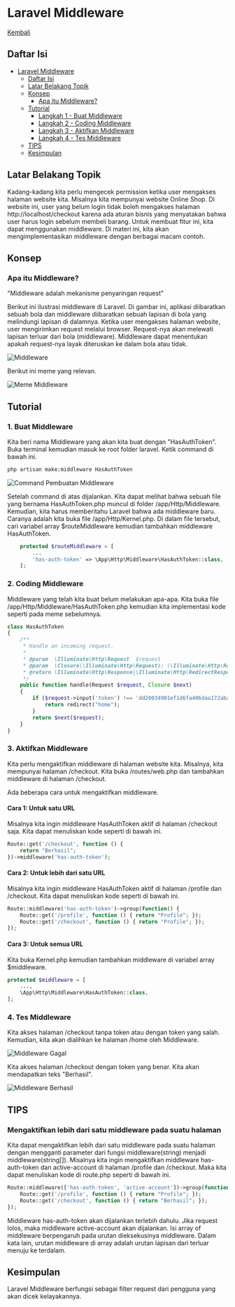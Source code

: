 # Laravel Middleware

[Kembali](readme.md)

## Daftar Isi

-   [Laravel Middleware](#laravel-middleware)
    -   [Daftar Isi](#daftar-isi)
    -   [Latar Belakang Topik](#latar-belakang-topik)
    -   [Konsep](#konsep)
        -   [Apa itu Middleware?](#apa-itu-middleware?)
    -   [Tutorial](#tutorial)
        -   [Langkah 1 - Buat Middleware](#buat-middleware)
        -   [Langkah 2 - Coding Middleware](#coding-middleware)
        -   [Langkah 3 - Aktifkan Middleware](#aktifkan-middleware)
        -   [Langkah 4 - Tes Middleware](#tes-middleware)
    -   [TIPS](#tips)
    -   [Kesimpulan](#kesimpulan)

## Latar Belakang Topik

Kadang-kadang kita perlu mengecek permission ketika user mengakses halaman website kita.
Misalnya kita mempunyai website Online Shop.
Di website ini, user yang belum login tidak boleh mengakses halaman http://localhost/checkout karena ada aturan bisnis yang menyatakan bahwa user harus login sebelum membeli barang.
Untuk membuat fitur ini, kita dapat menggunakan middleware.
Di materi ini, kita akan mengimplementasikan middleware dengan berbagai macam contoh.

## Konsep

### Apa itu Middleware?

"Middleware adalah mekanisme penyaringan request"

Berikut ini ilustrasi middleware di Laravel. 
Di gambar ini, aplikasi diibaratkan sebuah bola dan middleware diibaratkan sebuah lapisan di bola yang melindungi lapisan di dalamnya. 
Ketika user mengakses halaman website, user mengirimkan request melalui browser.
Request-nya akan melewati lapisan terluar dari bola (middleware).
Middleware dapat menentukan apakah request-nya layak diteruskan ke dalam bola atau tidak.

![Middleware](./img/middleware.png)

Berikut ini meme yang relevan.

![Meme Middleware](./img/meme.png)

## Tutorial

### 1. Buat Middleware

Kita beri nama Middleware yang akan kita buat dengan "HasAuthToken". 
Buka terminal kemudian masuk ke root folder laravel. 
Ketik command di bawah ini.

```bash
php artisan make:middleware HasAuthToken
```

![Command Pembuatan Middleware](./img/php_artisan_make_middleware.png)

Setelah command di atas dijalankan. Kita dapat melihat bahwa sebuah file yang bernama HasAuthToken.php muncul di folder /app/Http/Middleware.
Kemudian, kita harus memberitahu Laravel bahwa ada middleware baru.
Caranya adalah kita buka file /app/Http/Kernel.php.
Di dalam file tersebut, cari variabel array $routeMiddleware kemudian tambahkan middleware HasAuthToken.
```php
    protected $routeMiddleware = [
        ...
        'has-auth-token' => \App\Http\Middleware\HasAuthToken::class,
    ];
```

### 2. Coding Middleware

Middleware yang telah kita buat belum melakukan apa-apa. 
Kita buka file /app/Http/Middleware/HasAuthToken.php kemudian kita implementasi kode seperti pada meme sebelumnya.

```php
class HasAuthToken
{
    /**
     * Handle an incoming request.
     *
     * @param  \Illuminate\Http\Request  $request
     * @param  \Closure(\Illuminate\Http\Request): (\Illuminate\Http\Response|\Illuminate\Http\RedirectResponse)  $next
     * @return \Illuminate\Http\Response|\Illuminate\Http\RedirectResponse
     */
    public function handle(Request $request, Closure $next)
    {
        if ($request->input('token') !== 'dd20034901ef1d6fa406daa172ababa1') {
            return redirect("home");
        }
        return $next($request);
    }
}
```

### 3. Aktifkan Middleware

Kita perlu mengaktifkan middleware di halaman website kita. 
Misalnya, kita mempunyai halaman /checkout.
Kita buka /routes/web.php dan tambahkan middleware di halaman /checkout.

Ada beberapa cara untuk mengaktifkan middleware.
#### Cara 1: Untuk satu URL
Misalnya kita ingin middleware HasAuthToken aktif di halaman /checkout saja.
Kita dapat menuliskan kode seperti di bawah ini.
```php
Route::get('/checkout', function () {
    return "Berhasil";
})->middleware('has-auth-token');
```
#### Cara 2: Untuk lebih dari satu URL
Misalnya kita ingin middleware HasAuthToken aktif di halaman /profile dan /checkout.
Kita dapat menuliskan kode seperti di bawah ini.
```php
Route::middleware('has-auth-token')->group(function() {
    Route::get('/profile', function () { return "Profile"; });
    Route::get('/checkout', function () { return "Profile"; });
});
```
#### Cara 3: Untuk semua URL
Kita buka Kernel.php kemudian tambahkan middleware di variabel array $middleware.
```php
protected $middleware = [
    ...,
    \App\Http\Middleware\HasAuthToken::class,
];
```

### 4. Tes Middleware
Kita akses halaman /checkout tanpa token atau dengan token yang salah. Kemudian, kita akan dialihkan ke halaman /home oleh Middleware.

![Middleware Gagal](./img/middleware_gagal.png)

Kita akses halaman /checkout dengan token yang benar. Kita akan mendapatkan teks "Berhasil".

![Middleware Berhasil](./img/middleware_berhasil.png)

## TIPS
### Mengaktifkan lebih dari satu middleware pada suatu halaman
Kita dapat mengaktifkan lebih dari satu middleware pada suatu halaman dengan mengganti parameter dari fungsi middleware(string) menjadi middleware(string[]).
Misalnya kita ingin mengaktifkan middleware has-auth-token dan active-account di halaman /profile dan /checkout. 
Maka kita dapat menuliskan kode di route.php seperti di bawah ini.
```php
Route::middleware(['has-auth-token', 'active-account'])->group(function() {
    Route::get('/profile', function () { return "Profile"; });
    Route::get('/checkout', function () { return "Berhasil"; });
});
```
Middleware has-auth-token akan dijalankan terlebih dahulu. Jika request lolos, maka middleware active-account akan dijalankan. Isi array of middleware berpengaruh pada urutan dieksekusinya middleware. Dalam kata lain, urutan middleware di array adalah urutan lapisan dari terluar menuju ke terdalam.

## Kesimpulan

Laravel Middleware berfungsi sebagai filter request dari pengguna yang akan dicek kelayakannya.
